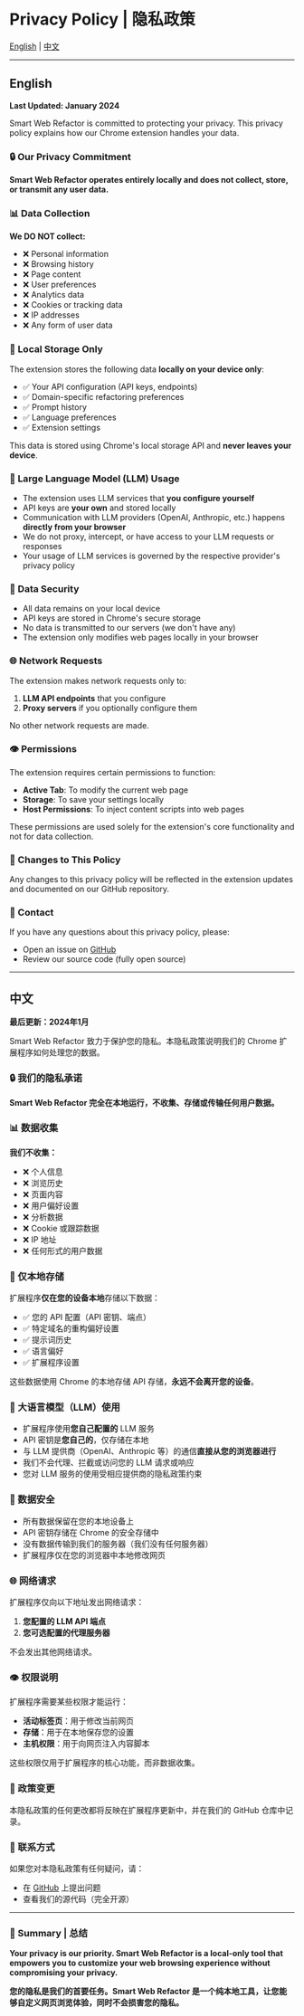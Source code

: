 # Privacy Policy | 隐私政策

[English](#english) | [中文](#中文)

---

## English

**Last Updated: January 2024**

Smart Web Refactor is committed to protecting your privacy. This privacy policy explains how our Chrome extension handles your data.

### 🔒 Our Privacy Commitment

**Smart Web Refactor operates entirely locally and does not collect, store, or transmit any user data.**

### 📊 Data Collection

**We DO NOT collect:**
- ❌ Personal information
- ❌ Browsing history
- ❌ Page content
- ❌ User preferences
- ❌ Analytics data
- ❌ Cookies or tracking data
- ❌ IP addresses
- ❌ Any form of user data

### 💾 Local Storage Only

The extension stores the following data **locally on your device only**:
- ✅ Your API configuration (API keys, endpoints)
- ✅ Domain-specific refactoring preferences
- ✅ Prompt history
- ✅ Language preferences
- ✅ Extension settings

This data is stored using Chrome's local storage API and **never leaves your device**.

### 🤖 Large Language Model (LLM) Usage

- The extension uses LLM services that **you configure yourself**
- API keys are **your own** and stored locally
- Communication with LLM providers (OpenAI, Anthropic, etc.) happens **directly from your browser**
- We do not proxy, intercept, or have access to your LLM requests or responses
- Your usage of LLM services is governed by the respective provider's privacy policy

### 🔐 Data Security

- All data remains on your local device
- API keys are stored in Chrome's secure storage
- No data is transmitted to our servers (we don't have any)
- The extension only modifies web pages locally in your browser

### 🌐 Network Requests

The extension makes network requests only to:
1. **LLM API endpoints** that you configure
2. **Proxy servers** if you optionally configure them

No other network requests are made.

### 👁️ Permissions

The extension requires certain permissions to function:
- **Active Tab**: To modify the current web page
- **Storage**: To save your settings locally
- **Host Permissions**: To inject content scripts into web pages

These permissions are used solely for the extension's core functionality and not for data collection.

### 📝 Changes to This Policy

Any changes to this privacy policy will be reflected in the extension updates and documented on our GitHub repository.

### 📧 Contact

If you have any questions about this privacy policy, please:
- Open an issue on [GitHub](https://github.com/zxdxjtu/web-refactor/issues)
- Review our source code (fully open source)

---

## 中文

**最后更新：2024年1月**

Smart Web Refactor 致力于保护您的隐私。本隐私政策说明我们的 Chrome 扩展程序如何处理您的数据。

### 🔒 我们的隐私承诺

**Smart Web Refactor 完全在本地运行，不收集、存储或传输任何用户数据。**

### 📊 数据收集

**我们不收集：**
- ❌ 个人信息
- ❌ 浏览历史
- ❌ 页面内容
- ❌ 用户偏好设置
- ❌ 分析数据
- ❌ Cookie 或跟踪数据
- ❌ IP 地址
- ❌ 任何形式的用户数据

### 💾 仅本地存储

扩展程序**仅在您的设备本地**存储以下数据：
- ✅ 您的 API 配置（API 密钥、端点）
- ✅ 特定域名的重构偏好设置
- ✅ 提示词历史
- ✅ 语言偏好
- ✅ 扩展程序设置

这些数据使用 Chrome 的本地存储 API 存储，**永远不会离开您的设备**。

### 🤖 大语言模型（LLM）使用

- 扩展程序使用**您自己配置的** LLM 服务
- API 密钥是**您自己的**，仅存储在本地
- 与 LLM 提供商（OpenAI、Anthropic 等）的通信**直接从您的浏览器进行**
- 我们不会代理、拦截或访问您的 LLM 请求或响应
- 您对 LLM 服务的使用受相应提供商的隐私政策约束

### 🔐 数据安全

- 所有数据保留在您的本地设备上
- API 密钥存储在 Chrome 的安全存储中
- 没有数据传输到我们的服务器（我们没有任何服务器）
- 扩展程序仅在您的浏览器中本地修改网页

### 🌐 网络请求

扩展程序仅向以下地址发出网络请求：
1. **您配置的 LLM API 端点**
2. **您可选配置的代理服务器**

不会发出其他网络请求。

### 👁️ 权限说明

扩展程序需要某些权限才能运行：
- **活动标签页**：用于修改当前网页
- **存储**：用于在本地保存您的设置
- **主机权限**：用于向网页注入内容脚本

这些权限仅用于扩展程序的核心功能，而非数据收集。

### 📝 政策变更

本隐私政策的任何更改都将反映在扩展程序更新中，并在我们的 GitHub 仓库中记录。

### 📧 联系方式

如果您对本隐私政策有任何疑问，请：
- 在 [GitHub](https://github.com/zxdxjtu/web-refactor/issues) 上提出问题
- 查看我们的源代码（完全开源）

---

### 🌟 Summary | 总结

**Your privacy is our priority. Smart Web Refactor is a local-only tool that empowers you to customize your web browsing experience without compromising your privacy.**

**您的隐私是我们的首要任务。Smart Web Refactor 是一个纯本地工具，让您能够自定义网页浏览体验，同时不会损害您的隐私。**